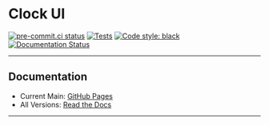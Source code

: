 # Clock UI

[![pre-commit.ci status](https://results.pre-commit.ci/badge/github/Town-Clock/RPi_Clock_UI/main.svg)](https://results.pre-commit.ci/latest/github/Town-Clock/RPi_Clock_UI/main) [![Tests](https://github.com/Town-Clock/RPi_Clock_UI/actions/workflows/test.yml/badge.svg)](https://github.com/Town-Clock/RPi_Clock_UI/actions/workflows/test.yml) [![Code style: black](https://img.shields.io/badge/code%20style-black-000000.svg)](https://github.com/psf/black) [![Documentation Status](https://readthedocs.org/projects/rpi-town-clock-ui/badge/?version=latest)](https://rpi-town-clock-ui.readthedocs.io/en/latest/?badge=latest)

---
## Documentation

- Current Main: [GitHub Pages](https://town-clock.github.io/RPi_Clock_UI)
- All Versions: [Read the Docs](https://rpi-town-clock-ui.rtfd.io)

---

